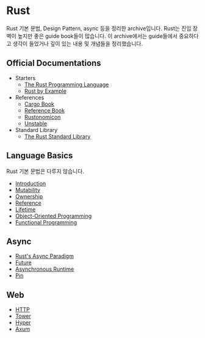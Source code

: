 # Rust

Rust 기본 문법, Design Pattern, async 등을 정리한 archive입니다.
Rust는 진입 장벽이 높지만 좋은 guide book들이 많습니다.
이 archive에서는 guide들에서 중요하다고 생각이 들었거나 깊이 있는 내용 및 개념들을 정리했습니다.

## Official Documentations

* Starters
    * [The Rust Programming Language](https://doc.rust-lang.org/book/)
    * [Rust by Example](https://doc.rust-lang.org/rust-by-example/)
* References
    * [Cargo Book](https://doc.rust-lang.org/cargo/index.html)
    * [Reference Book](https://doc.rust-lang.org/reference/index.html)
    * [Rustonomicon](https://doc.rust-lang.org/nomicon/index.html)
    * [Unstable](https://doc.rust-lang.org/nightly/unstable-book/index.html)
* Standard Library
    * [The Rust Standard Library](https://doc.rust-lang.org/std/index.html)

## Language Basics

Rust 기본 문법은 다루지 않습니다.

* [Introduction](basics/01_introduction.md)
* [Mutability](basics/02_mutability.md)
* [Ownership](basics/03_ownership.md)
* [Reference](basics/04_reference.md)
* [Lifetime](basics/05_lifetime.md)
* [Object-Oriented Programming](basics/06_oop.md)
* [Functional Programming](basics/07_fp.md)

## Async

* [Rust's Async Paradigm](async/01_introduction.md)
* [Future](async/02_future.md)
* [Asynchronous Runtime](async/03_runtime.md)
* [Pin](async/04_pin.md)

## Web

* [HTTP](web/01_http.md)
* [Tower](web/02_tower.md)
* [Hyper](web/03_hyper.md)
* [Axum](web/04_axum.md)
